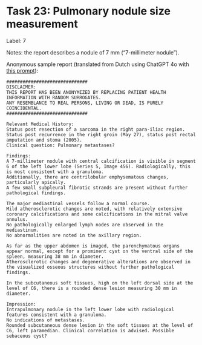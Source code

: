 # Task 23: Pulmonary nodule size measurement
Label: 7

Notes: the report describes a nodule of 7 mm (“7-millimeter nodule”).

Anonymous sample report (translated from Dutch using ChatGPT 4o with <a href="https://github.com/DIAGNijmegen/LLM_data_extractor/blob/2be30cb35ec58b7e3c9244411624538feecc93ca/data_extractor/prompt_templates/translation/system_prompt.txt" target="_blank">this prompt</a>):
```
##############################
DISCLAIMER: 
THIS REPORT HAS BEEN ANONYMIZED BY REPLACING PATIENT HEALTH INFORMATION WITH RANDOM SURROGATES.
ANY RESEMBLANCE TO REAL PERSONS, LIVING OR DEAD, IS PURELY COINCIDENTAL.
##############################

Relevant Medical History:
Status post resection of a sarcoma in the right para-iliac region.
Status post recurrence in the right groin (May 27), status post rectal amputation and stoma (2005).
Clinical question: Pulmonary metastases?

Findings:
A 7-millimeter nodule with central calcification is visible in segment 6 of the left lower lobe (Series 5, Image 456). Radiologically, this is most consistent with a granuloma.
Additionally, there are centrilobular emphysematous changes, particularly apically.
A few small subpleural fibrotic strands are present without further pathological findings.

The major mediastinal vessels follow a normal course.
Mild atherosclerotic changes are noted, with relatively extensive coronary calcifications and some calcifications in the mitral valve annulus.
No pathologically enlarged lymph nodes are observed in the mediastinum.
No abnormalities are noted in the axillary region.

As far as the upper abdomen is imaged, the parenchymatous organs appear normal, except for a prominent cyst on the ventral side of the spleen, measuring 38 mm in diameter.
Atherosclerotic changes and degenerative alterations are observed in the visualized osseous structures without further pathological findings.

In the subcutaneous soft tissues, high on the left dorsal side at the level of C6, there is a rounded dense lesion measuring 30 mm in diameter.

Impression:
Intrapulmonary nodule in the left lower lobe with radiological features consistent with a granuloma.
No indications of metastases.
Rounded subcutaneous dense lesion in the soft tissues at the level of C6, left paramedian. Clinical correlation is advised. Possible sebaceous cyst?
```
